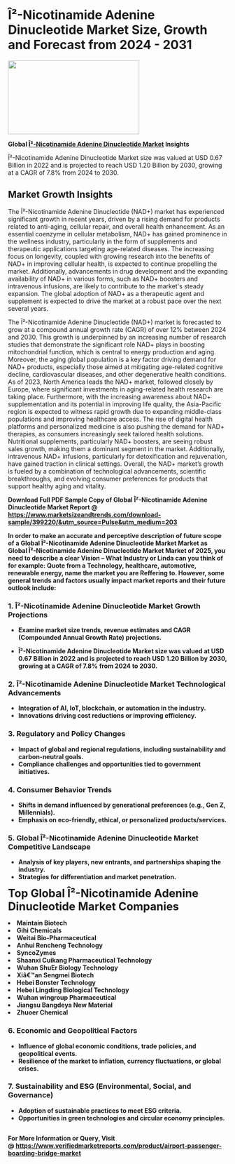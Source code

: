 <H1>Î²-Nicotinamide Adenine Dinucleotide Market Size, Growth and Forecast from 2024 - 2031</H1><img class="aligncenter size-medium wp-image-584254" src="https://thirdeyenews.in/wp-content/uploads/2024/09/Global-Market-Research-300x168.jpeg" alt="" width="300" height="168" /><p><strong>Global&nbsp;<a href="https://www.marketsizeandtrends.com/download-sample/399220/&amp;utm_source=Pulse&amp;utm_medium=203">Î²-Nicotinamide Adenine Dinucleotide Market</a> Insights</strong></p><p>Î²-Nicotinamide Adenine Dinucleotide Market size was valued at USD 0.67 Billion in 2022 and is projected to reach USD 1.20 Billion by 2030, growing at a CAGR of 7.8% from 2024 to 2030.</p><p><h2>Market Growth Insights</h2> <p>The Î²-Nicotinamide Adenine Dinucleotide (NAD+) market has experienced significant growth in recent years, driven by a rising demand for products related to anti-aging, cellular repair, and overall health enhancement. As an essential coenzyme in cellular metabolism, NAD+ has gained prominence in the wellness industry, particularly in the form of supplements and therapeutic applications targeting age-related diseases. The increasing focus on longevity, coupled with growing research into the benefits of NAD+ in improving cellular health, is expected to continue propelling the market. Additionally, advancements in drug development and the expanding availability of NAD+ in various forms, such as NAD+ boosters and intravenous infusions, are likely to contribute to the market's steady expansion. The global adoption of NAD+ as a therapeutic agent and supplement is expected to drive the market at a robust pace over the next several years.</p> <p><strong></strong></p> <p>The Î²-Nicotinamide Adenine Dinucleotide (NAD+) market is forecasted to grow at a compound annual growth rate (CAGR) of over 12% between 2024 and 2030. This growth is underpinned by an increasing number of research studies that demonstrate the significant role NAD+ plays in boosting mitochondrial function, which is central to energy production and aging. Moreover, the aging global population is a key factor driving demand for NAD+ products, especially those aimed at mitigating age-related cognitive decline, cardiovascular diseases, and other degenerative health conditions. As of 2023, North America leads the NAD+ market, followed closely by Europe, where significant investments in aging-related health research are taking place. Furthermore, with the increasing awareness about NAD+ supplementation and its potential in improving life quality, the Asia-Pacific region is expected to witness rapid growth due to expanding middle-class populations and improving healthcare access. The rise of digital health platforms and personalized medicine is also pushing the demand for NAD+ therapies, as consumers increasingly seek tailored health solutions. Nutritional supplements, particularly NAD+ boosters, are seeing robust sales growth, making them a dominant segment in the market. Additionally, intravenous NAD+ infusions, particularly for detoxification and rejuvenation, have gained traction in clinical settings. Overall, the NAD+ market’s growth is fueled by a combination of technological advancements, scientific breakthroughs, and evolving consumer preferences for products that support healthy aging and vitality.</p> <p><strong></p><p><span class=""><strong>Download Full PDF Sample Copy of Global Î²-Nicotinamide Adenine Dinucleotide Market Report</strong> @ <a href="https://www.marketsizeandtrends.com/download-sample/399220/&amp;utm_source=Pulse&amp;utm_medium=203" target="_blank">https://www.marketsizeandtrends.com/download-sample/399220/&amp;utm_source=Pulse&amp;utm_medium=203</a></span></p><p>In order to make an accurate and perceptive description of future scope of a Global&nbsp;Î²-Nicotinamide Adenine Dinucleotide Market Market as Global&nbsp;Î²-Nicotinamide Adenine Dinucleotide Market Market of 2025, you need to describe a clear Vision &ndash; What Industry or Linda can you think of for example: Quote from a Technology, healthcare, automotive, renewable energy, name the market you are Reffering to. However, some general trends and factors usually impact market reports and their future outlook include:</p><h3>1.&nbsp;<strong>Î²-Nicotinamide Adenine Dinucleotide Market Growth Projections</strong></h3><ul><li>Examine market size trends, revenue estimates and CAGR (Compounded Annual Growth Rate) projections.</li><li><p>Î²-Nicotinamide Adenine Dinucleotide Market size was valued at USD 0.67 Billion in 2022 and is projected to reach USD 1.20 Billion by 2030, growing at a CAGR of 7.8% from 2024 to 2030.</p></li></ul><h3>2.&nbsp;<strong>Î²-Nicotinamide Adenine Dinucleotide Market Technological Advancements</strong></h3><ul><li>Integration of AI, IoT, blockchain, or automation in the industry.</li><li>Innovations driving cost reductions or improving efficiency.</li></ul><h3>3.&nbsp;<strong>Regulatory and Policy Changes</strong></h3><ul><li>Impact of global and regional regulations, including sustainability and carbon-neutral goals.</li><li>Compliance challenges and opportunities tied to government initiatives.</li></ul><h3>4.&nbsp;<strong>Consumer Behavior Trends</strong></h3><ul><li>Shifts in demand influenced by generational preferences (e.g., Gen Z, Millennials).</li><li>Emphasis on eco-friendly, ethical, or personalized products/services.</li></ul><h3>5.&nbsp;<strong>Global Î²-Nicotinamide Adenine Dinucleotide Market Competitive Landscape</strong></h3><ul><li>Analysis of key players, new entrants, and partnerships shaping the industry.</li><li>Strategies for differentiation and market penetration.</li></ul><p data-pm-slice="1 1 []"><span style="color: inherit; font-family: inherit; font-size: 25px;">Top Global Î²-Nicotinamide Adenine Dinucleotide Market Companies</span></p><div class="" data-test-id=""><p><li>Maintain Biotech</li><li> Gihi Chemicals</li><li> Weitai Bio-Pharmaceutical</li><li> Anhui Rencheng Technology</li><li> SyncoZymes</li><li> Shaanxi Cuikang Pharmaceutical Technology</li><li> Wuhan ShuEr Biology Technology</li><li> Xiâ€™an Sengmei Biotech</li><li> Hebei Bonster Technology</li><li> Hebei Lingding Biological Technology</li><li> Wuhan wingroup Pharmaceutical</li><li> Jiangsu Bangdeya New Material</li><li> Zhuoer Chemical</li></p></div><h3>6.&nbsp;<strong>Economic and Geopolitical Factors</strong></h3><ul><li>Influence of global economic conditions, trade policies, and geopolitical events.</li><li>Resilience of the market to inflation, currency fluctuations, or global crises.</li></ul><h3>7.&nbsp;<strong>Sustainability and ESG (Environmental, Social, and Governance)</strong></h3><ul><li>Adoption of sustainable practices to meet ESG criteria.</li><li>Opportunities in green technologies and circular economy principles.</li></ul><h2><strong style="font-size: 14px;">For More Information or Query, Visit @&nbsp;</strong><a style="background-color: #ffffff; font-size: 14px;" href="https://www.marketsizeandtrends.com/report/nicotinamide-adenine-dinucleotide-market/" target="_blank">https://www.verifiedmarketreports.com/product/airport-passenger-boarding-bridge-market</a></h2>

